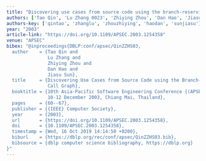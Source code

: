 ```yaml
---
title: "Discovering use cases from source code using the branch-reserving call graph"
authors: ['Tao Qin', 'Lu Zhang 0023', 'Zhiying Zhou', 'Dan Hao', 'Jiasu Sun']
authors-key: ['qintao', 'zhanglu', 'zhouzhiying', 'haodan', 'sunjiasu']
year: "2003"
article-link: "https://doi.org/10.1109/APSEC.2003.1254358"
venue: "APSEC"
bibex: "@inproceedings{DBLP:conf/apsec/QinZZHS03,
  author    = {Tao Qin and
               Lu Zhang and
               Zhiying Zhou and
               Dan Hao and
               Jiasu Sun},
  title     = {Discovering Use Cases from Source Code using the Branch-Reserving
               Call Graph},
  booktitle = {10th Asia-Pacific Software Engineering Conference {(APSEC} 2003),
               10-12 December 2003, Chiang Mai, Thailand},
  pages     = {60--67},
  publisher = {{IEEE} Computer Society},
  year      = {2003},
  url       = {https://doi.org/10.1109/APSEC.2003.1254358},
  doi       = {10.1109/APSEC.2003.1254358},
  timestamp = {Wed, 16 Oct 2019 14:14:50 +0200},
  biburl    = {https://dblp.org/rec/conf/apsec/QinZZHS03.bib},
  bibsource = {dblp computer science bibliography, https://dblp.org}
}"
---
```

